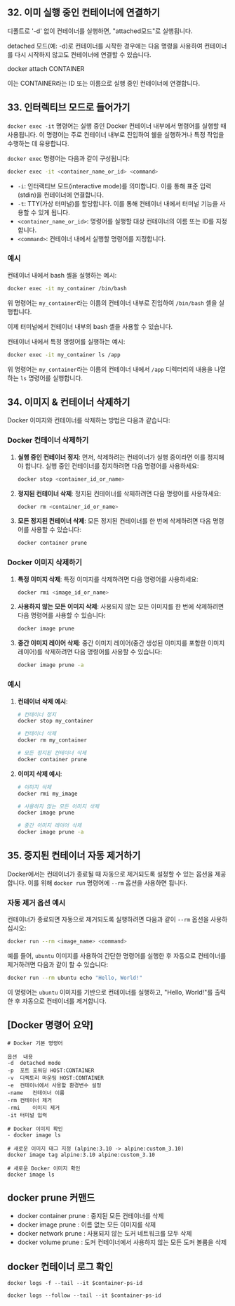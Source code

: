 ## 32. 이미 실행 중인 컨테이너에 연결하기

디폴트로 '-d' 없이 컨테이너를 실행하면, "attached모드"로 실행됩니다.

detached 모드(예: -d)로 컨테이너를 시작한 경우에는 다음 명령을 사용하여 컨테이너를 다시 시작하지 않고도 컨테이너에 연결할 수 있습니다.

docker attach CONTAINER

이는 CONTAINER라는 ID 또는 이름으로 실행 중인 컨테이너에 연결합니다.

## 33. 인터렉티브 모드로 들어가기

`docker exec -it` 명령어는 실행 중인 Docker 컨테이너 내부에서 명령어를 실행할 때 사용됩니다. 
이 명령어는 주로 컨테이너 내부로 진입하여 쉘을 실행하거나 특정 작업을 수행하는 데 유용합니다.

`docker exec` 명령어는 다음과 같이 구성됩니다:

```sh
docker exec -it <container_name_or_id> <command>
```

- `-i`: 인터랙티브 모드(interactive mode)를 의미합니다. 이를 통해 표준 입력(stdin)을 컨테이너에 연결합니다.
- `-t`: TTY(가상 터미널)를 할당합니다. 이를 통해 컨테이너 내에서 터미널 기능을 사용할 수 있게 됩니다.
- `<container_name_or_id>`: 명령어를 실행할 대상 컨테이너의 이름 또는 ID를 지정합니다.
- `<command>`: 컨테이너 내에서 실행할 명령어를 지정합니다.

### 예시

컨테이너 내에서 bash 셸을 실행하는 예시:

```sh
docker exec -it my_container /bin/bash
```

위 명령어는 `my_container`라는 이름의 컨테이너 내부로 진입하여 `/bin/bash` 셸을 실행합니다. 

이제 터미널에서 컨테이너 내부의 bash 셸을 사용할 수 있습니다.

컨테이너 내에서 특정 명령어를 실행하는 예시:

```sh
docker exec -it my_container ls /app
```

위 명령어는 `my_container`라는 이름의 컨테이너 내에서 `/app` 디렉터리의 내용을 나열하는 `ls` 명령어를 실행합니다.

## 34. 이미지 & 컨테이너 삭제하기

Docker 이미지와 컨테이너를 삭제하는 방법은 다음과 같습니다:

### Docker 컨테이너 삭제하기

1. **실행 중인 컨테이너 정지**:
   먼저, 삭제하려는 컨테이너가 실행 중이라면 이를 정지해야 합니다. 실행 중인 컨테이너를 정지하려면 다음 명령어를 사용하세요:

   ```sh
   docker stop <container_id_or_name>
   ```

2. **정지된 컨테이너 삭제**:
   정지된 컨테이너를 삭제하려면 다음 명령어를 사용하세요:

   ```sh
   docker rm <container_id_or_name>
   ```

3. **모든 정지된 컨테이너 삭제**:
   모든 정지된 컨테이너를 한 번에 삭제하려면 다음 명령어를 사용할 수 있습니다:

   ```sh
   docker container prune
   ```

### Docker 이미지 삭제하기

1. **특정 이미지 삭제**:
   특정 이미지를 삭제하려면 다음 명령어를 사용하세요:

   ```sh
   docker rmi <image_id_or_name>
   ```

2. **사용하지 않는 모든 이미지 삭제**:
   사용되지 않는 모든 이미지를 한 번에 삭제하려면 다음 명령어를 사용할 수 있습니다:

   ```sh
   docker image prune
   ```

3. **중간 이미지 레이어 삭제**:
   중간 이미지 레이어(중간 생성된 이미지를 포함한 이미지 레이어)를 삭제하려면 다음 명령어를 사용할 수 있습니다:

   ```sh
   docker image prune -a
   ```

### 예시

1. **컨테이너 삭제 예시**:

   ```sh
   # 컨테이너 정지
   docker stop my_container

   # 컨테이너 삭제
   docker rm my_container

   # 모든 정지된 컨테이너 삭제
   docker container prune
   ```

2. **이미지 삭제 예시**:

   ```sh
   # 이미지 삭제
   docker rmi my_image

   # 사용하지 않는 모든 이미지 삭제
   docker image prune

   # 중간 이미지 레이어 삭제
   docker image prune -a
   ```


## 35. 중지된 컨테이너 자동 제거하기

Docker에서는 컨테이너가 종료될 때 자동으로 제거되도록 설정할 수 있는 옵션을 제공합니다. 이를 위해 `docker run` 명령어에 `--rm` 옵션을 사용하면 됩니다.

### 자동 제거 옵션 예시

컨테이너가 종료되면 자동으로 제거되도록 실행하려면 다음과 같이 `--rm` 옵션을 사용하십시오:

```sh
docker run --rm <image_name> <command>
```

예를 들어, `ubuntu` 이미지를 사용하여 간단한 명령어를 실행한 후 자동으로 컨테이너를 제거하려면 다음과 같이 할 수 있습니다:

```sh
docker run --rm ubuntu echo "Hello, World!"
```

이 명령어는 `ubuntu` 이미지를 기반으로 컨테이너를 실행하고, "Hello, World!"를 출력한 후 자동으로 컨테이너를 제거합니다.


## [Docker 명령어 요약] 

```
# Docker 기본 명령어

옵션	내용
-d	detached mode
-p	포트 포워딩 HOST:CONTAINER
-v	디렉토리 마운팅 HOST:CONTAINER
-e	컨테이너에서 사용할 환경변수 설정
-name	컨테이너 이름
-rm	컨테이너 제거
-rmi	이미지 제거
-it	터미널 입력

# Docker 이미지 확인
- docker image ls

# 새로운 이미지 태그 지정 (alpine:3.10 -> alpine:custom_3.10)
docker image tag alpine:3.10 alpine:custom_3.10

# 새로운 Docker 이미지 확인
docker image ls

```

## docker prune 커맨드
- docker container prune : 중지된 모든 컨테이너를 삭제
- docker image prune : 이름 없는 모든 이미지를 삭제
- docker network prune : 사용되지 않는 도커 네트워크를 모두 삭제
- docker volume prune : 도커 컨테이너에서 사용하지 않는 모든 도커 볼륨을 삭제

## docker 컨테이너 로그 확인
```
docker logs -f --tail --it $container-ps-id

docker logs --follow --tail --it $container-ps-id
```

